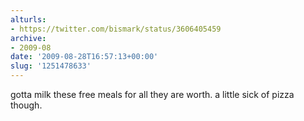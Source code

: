 ```yaml
---
alturls:
- https://twitter.com/bismark/status/3606405459
archive:
- 2009-08
date: '2009-08-28T16:57:13+00:00'
slug: '1251478633'
---
```


gotta milk these free meals for all they are worth. a little sick of pizza though.

